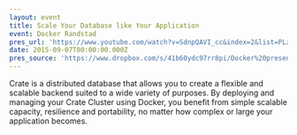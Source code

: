 ```yaml
---
layout: event
title: Scale Your Database like Your Application
event: Docker Randstad
pres_url: 'https://www.youtube.com/watch?v=SdnpQAVI_cc&index=2&list=PLzSGDpUWtiotQ3QTnwA75ndJ3qpepp75V'
date: 2015-09-07T00:00:00.000Z
pres_source: 'https://www.dropbox.com/s/41b60ydc97rr8pi/Docker%20presentation%20%28Chris%20W%29.key?dl=0'
---
```


Crate is a distributed database that allows you to create a flexible and scalable backend suited to a wide variety of purposes. By deploying and managing your Crate Cluster using Docker, you benefit from simple scalable capacity, resilience and portability, no matter how complex or large your application becomes.
